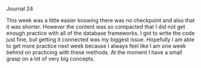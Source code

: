 Journal 24

This week was a little easier knowing there was no checkpoint and also that it was shorter. However the content was so compacted that I did not get enough practice with all of the database frameworks. I got to write the code just fine, but getting it  connected was my biggest issue. Hopefully I am able to get more practice next week because I always feel like I am one week behind on practicing with these methods. At the moment I have a small grasp on a lot of very big concepts.